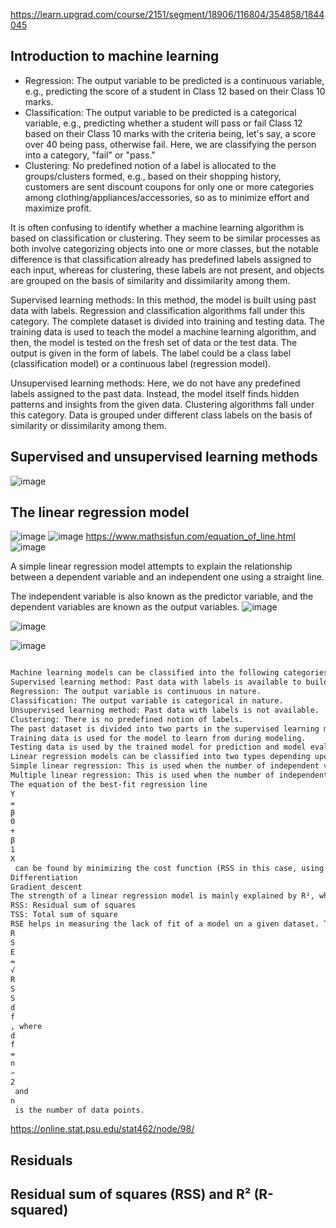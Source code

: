 
https://learn.upgrad.com/course/2151/segment/18906/116804/354858/1844045

## Introduction to machine learning
* Regression: The output variable to be predicted is a continuous variable, e.g., predicting the score of a student in Class 12 based on their Class 10 marks.  
* Classification: The output variable to be predicted is a categorical variable, e.g., predicting whether a student will pass or fail Class 12 based on their Class 10 marks with the criteria being, let's say, a score over 40 being pass, otherwise fail. Here, we are classifying the person into a category, "fail" or "pass." 
* Clustering: No predefined notion of a label is allocated to the groups/clusters formed, e.g., based on their shopping history, customers are sent discount coupons for only one or more categories among clothing/appliances/accessories, so as to minimize effort and maximize profit.

It is often confusing to identify whether a machine learning algorithm is based on classification or clustering. They seem to be similar processes as both involve categorizing objects into one or more classes, but the notable difference is that classification already has predefined labels assigned to each input, whereas for clustering, these labels are not present, and objects are grouped on the basis of similarity and dissimilarity among them. 

Supervised learning methods: In this method, the model is built using past data with labels. Regression and classification algorithms fall under this category. The complete dataset is divided into training and testing data. The training data is used to teach the model a machine learning algorithm, and then, the model is tested on the fresh set of data or the test data. The output is given in the form of labels. The label could be a class label (classification model) or a continuous label (regression model). 

Unsupervised learning methods: Here, we do not have any predefined labels assigned to the past data. Instead, the model itself finds hidden patterns and insights from the given data. Clustering algorithms fall under this category. Data is grouped under different class labels on the basis of similarity or dissimilarity among them.

## Supervised and unsupervised learning methods
![image](https://user-images.githubusercontent.com/20191454/160465961-6ddfbd19-d40e-4a95-ab38-829c5e4652db.png)

## The linear regression model
![image](https://user-images.githubusercontent.com/20191454/160467040-96216462-4e2d-4837-8df3-7dc5ab7ccd43.png)
![image](https://user-images.githubusercontent.com/20191454/160467135-ca74bdd2-55d1-41ca-9456-3de75915e43c.png)
https://www.mathsisfun.com/equation_of_line.html
![image](https://user-images.githubusercontent.com/20191454/160469111-0024a2fb-4eed-4f3a-bee9-bbc2d72a91d3.png)


A simple linear regression model attempts to explain the relationship between a dependent variable and an independent one using a straight line.

The independent variable is also known as the predictor variable, and the dependent variables are known as the output variables.
![image](https://user-images.githubusercontent.com/20191454/160469697-48511590-3c11-4995-9d1e-e4f08f06b1a1.png)

![image](https://user-images.githubusercontent.com/20191454/160472322-21163d56-2137-4835-a4e5-ca437d8f4086.png)

![image](https://user-images.githubusercontent.com/20191454/160473420-2663f014-6cce-4be0-9a62-847e4f52ce1f.png)

```markdown

Machine learning models can be classified into the following categories:
Supervised learning method: Past data with labels is available to build the model.
Regression: The output variable is continuous in nature.
Classification: The output variable is categorical in nature.
Unsupervised learning method: Past data with labels is not available.
Clustering: There is no predefined notion of labels.
The past dataset is divided into two parts in the supervised learning method: 
Training data is used for the model to learn from during modeling.
Testing data is used by the trained model for prediction and model evaluation.
Linear regression models can be classified into two types depending upon the number of independent variables: 
Simple linear regression: This is used when the number of independent variables is 1.
Multiple linear regression: This is used when the number of independent variables is more than 1.
The equation of the best-fit regression line 
Y
=
β
0
+
β
1
X
 can be found by minimizing the cost function (RSS in this case, using the ordinary least squares method), which is done using the following two methods:
Differentiation
Gradient descent 
The strength of a linear regression model is mainly explained by R², where R² = 1 - (RSS/TSS).
RSS: Residual sum of squares
TSS: Total sum of square
RSE helps in measuring the lack of fit of a model on a given dataset. The closeness of the estimated regression coefficients to the true ones can be estimated using RSE. It is related to RSS by the formula: 
R
S
E
=
√
R
S
S
d
f
, where 
d
f
=
n
−
2
 and 
n
 is the number of data points.
```
https://online.stat.psu.edu/stat462/node/98/

## Residuals

## Residual sum of squares (RSS) and R² (R-squared)







